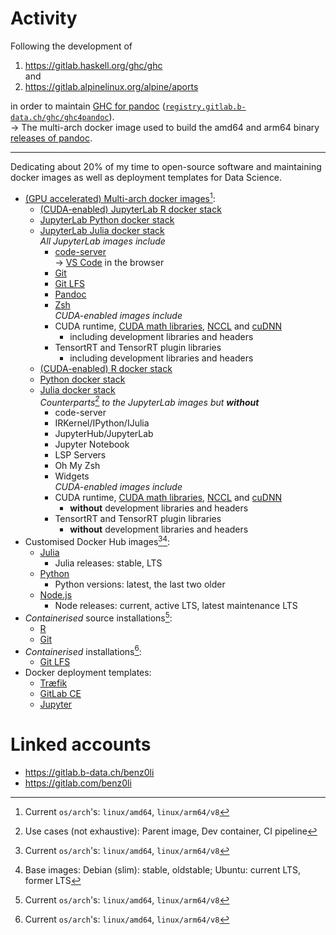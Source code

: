 # Activity

Following the development of

1.  https://gitlab.haskell.org/ghc/ghc  
    and
1.  https://gitlab.alpinelinux.org/alpine/aports

in order to maintain [GHC for pandoc](https://github.com/benz0li/ghc4pandoc)
([`registry.gitlab.b-data.ch/ghc/ghc4pandoc`](https://gitlab.b-data.ch/ghc/ghc4pandoc/container_registry)).  
→ The multi-arch docker image used to build the amd64 and arm64 binary
[releases of pandoc](https://github.com/jgm/pandoc/releases).

---

Dedicating about 20% of my time to open-source software and maintaining docker
images as well as deployment templates for Data Science.

* [(GPU accelerated) Multi-arch docker images](https://gitlab.b-data.ch/explore?sort=latest_activity_desc&name=Multi-arch%20Docker%20Image&sort=latest_activity_desc)[^1]:
  * [(CUDA-enabled) JupyterLab R docker stack](https://github.com/b-data/jupyterlab-r-docker-stack)
  * [JupyterLab Python docker stack](https://github.com/b-data/jupyterlab-python-docker-stack)
  * [JupyterLab Julia docker stack](https://github.com/b-data/jupyterlab-julia-docker-stack)  
    *All JupyterLab images include*
    * [code-server](https://github.com/cdr/code-server)  
      → [VS Code](https://github.com/microsoft/vscode) in the browser
    * [Git](https://git-scm.com)
    * [Git LFS](https://git-lfs.github.com)
    * [Pandoc](https://pandoc.org)
    * [Zsh](http://zsh.sourceforge.net)  
    *CUDA-enabled images include*
    * CUDA runtime,
      [CUDA math libraries](https://developer.nvidia.com/gpu-accelerated-libraries),
      [NCCL](https://developer.nvidia.com/nccl) and
      [cuDNN](https://developer.nvidia.com/cudnn)
      * including development libraries and headers
    * TensortRT and TensorRT plugin libraries
      * including development libraries and headers
  * [(CUDA-enabled) R docker stack](https://github.com/b-data/r-docker-stack)
  * [Python docker stack](https://github.com/b-data/python-docker-stack)
  * [Julia docker stack](https://github.com/b-data/julia-docker-stack)  
    *Counterparts[^2] to the JupyterLab images but **without***
    * code-server
    * IRKernel/IPython/IJulia
    * JupyterHub/JupyterLab
    * Jupyter Notebook
    * LSP Servers
    * Oh My Zsh
    * Widgets  
    *CUDA-enabled images include*
    * CUDA runtime,
      [CUDA math libraries](https://developer.nvidia.com/gpu-accelerated-libraries),
      [NCCL](https://developer.nvidia.com/nccl) and
      [cuDNN](https://developer.nvidia.com/cudnn)
      * **without** development libraries and headers
    * TensortRT and TensorRT plugin libraries
      * **without** development libraries and headers
* Customised Docker Hub images[^1][^3]:
  * [Julia](https://gitlab.b-data.ch/julia/jsi/container_registry)
    * Julia releases: stable, LTS
  * [Python](https://gitlab.b-data.ch/python/psi/container_registry)
    * Python versions: latest, the last two older
  * [Node.js](https://gitlab.b-data.ch/nodejs/nsi/container_registry)
    * Node releases: current, active LTS, latest maintenance LTS
* _Containerised_ source installations[^1]:
  * [R](https://github.com/b-data/rsi)
  * [Git](https://github.com/b-data/gsi)
* _Containerised_ installations[^1]:
  * [Git LFS](https://github.com/b-data/glfsi)
* Docker deployment templates:
  * [Træfik](https://github.com/b-data/docker-deployment-traefik)
  * [GitLab CE](https://github.com/b-data/docker-deployment-gitlab-ce)
  * [Jupyter](https://github.com/b-data/docker-deployment-jupyter)

# Linked accounts

*  https://gitlab.b-data.ch/benz0li
*  https://gitlab.com/benz0li

[^1]: Current `os/arch`'s: `linux/amd64`, `linux/arm64/v8`  
[^2]: Use cases (not exhaustive): Parent image, Dev container, CI pipeline
[^3]: Base images: Debian (slim): stable, oldstable; Ubuntu: current LTS, former LTS
